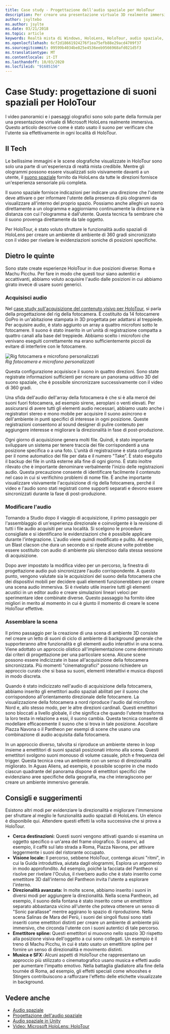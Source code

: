 ```yaml
---
title: Case study - Progettazione dell'audio spaziale per HoloTour
description: Per creare una presentazione virtuale 3D realmente immersiva per Microsoft HoloLens, i video panoramici e i paesaggi olografici sono solo parte della formula.
author: jsyltebo
ms.author: jsylte
ms.date: 03/21/2018
ms.topic: article
keywords: Realtà mista di Windows, HoloLens, HoloTour, audio spaziale, case study
ms.openlocfilehash: 6cf2d18661924276f1ea75efb88e29acd4709f37
ms.sourcegitcommit: 09599b4034be825e4536eeb9566968afd021d5f3
ms.translationtype: MT
ms.contentlocale: it-IT
ms.lasthandoff: 10/03/2020
ms.locfileid: "91685156"
---
```

# <a name="case-study-spatial-sound-design-for-holotour"></a>Case Study: progettazione di suoni spaziali per HoloTour

I video panoramici e i paesaggi olografici sono solo parte della formula per una presentazione virtuale di Microsoft HoloLens realmente immersiva. Questo articolo descrive come è stato usato il suono per verificare che l'utente sia effettivamente in ogni località di HoloTour.

## <a name="the-tech"></a>Il Tech

Le bellissime immagini e le scene olografiche visualizzate in HoloTour sono solo una parte di un'esperienza di realtà mista credibile. Mentre gli ologrammi possono essere visualizzati solo visivamente davanti a un utente, il [suono spaziale](spatial-sound.md) fornito da HoloLens da tutte le direzioni fornisce un'esperienza sensoriale più completa.

Il suono spaziale fornisce indicazioni per indicare una direzione che l'utente deve attivare o per informare l'utente della presenza di più ologrammi da visualizzare all'interno del proprio spazio. Possiamo anche alleghi un suono direttamente a un ologramma e aggiorniamo continuamente la direzione e la distanza con cui l'ologramma è dall'utente. Questa tecnica fa sembrare che il suono provenga direttamente da tale oggetto.

Per HoloTour, è stato voluto sfruttare le funzionalità audio spaziali di HoloLens per creare un ambiente di ambiente di 360 gradi sincronizzato con il video per rivelare le evidenziazioni soniche di posizioni specifiche.

## <a name="behind-the-scenes"></a>Dietro le quinte

Sono state create esperienze HoloTour in due posizioni diverse: Roma e Machu Picchu. Per fare in modo che questi tour siano autentici e accattivanti, abbiamo voluto acquisire l'audio dalle posizioni in cui abbiamo girato invece di usare suoni generici.

### <a name="capture-the-audio"></a>Acquisisci audio

Nel [case study sull'acquisizione del contenuto visivo per HoloTour](../out-of-scope/case-study-capturing-and-creating-content-for-holotour.md), si parla della progettazione del rig della fotocamera. È costituito da 14 fotocamere GoPro in un'abitazione stampata in 3D progettata per adattarsi al treppiede. Per acquisire audio, è stato aggiunto un array a quattro microfoni sotto le fotocamere. Il suono è stato inserito in un'unità di registrazione compatta a quattro canali alla base del treppiede. Abbiamo scelto i microfoni che venivano eseguiti correttamente ma erano sufficientemente piccoli da evitare di interferire con le fotocamere.

![Rig fotocamera e microfono personalizzati](images/camera-rig-microphones-300px.png)<br>
*Rig fotocamera e microfono personalizzati*

Questa configurazione acquisisce il suono in quattro direzioni. Sono state registrate informazioni sufficienti per ricreare un panorama uditivo 3D del suono spaziale, che è possibile sincronizzare successivamente con il video di 360 gradi.

Una sfida dell'audio dell'array della fotocamera è che si è alla mercé dei suoni fuori fotocamera, ad esempio sirene, aeroplani o venti elevati. Per assicurarsi di avere tutti gli elementi audio necessari, abbiamo usato anche i registratori stereo e mono mobile per acquisire il suono asincrono e dell'ambiente in punti specifici di interesse in ogni posizione. Queste registrazioni consentono al sound designer di pulire contenuto per aggiungere interesse e migliorare la direzionalità in fase di post-produzione.

Ogni giorno di acquisizione genera molti file. Quindi, è stato importante sviluppare un sistema per tenere traccia dei file corrispondenti a una posizione specifica o a una foto. L'unità di registrazione è stata configurata per il nome automatico dei file per data e il numero "Take". È stato eseguito il backup dei file in unità esterne alla fine di ogni giorno. È stato inoltre rilevato che è importante denominare verbalmente l'inizio delle registrazioni audio. Questa precauzione consente di identificare facilmente il contenuto nel caso in cui si verifichino problemi di nome file. È anche importante visualizzare visivamente l'acquisizione di rig della fotocamera, perché il video e l'audio sono stati registrati come supporti separati e devono essere sincronizzati durante la fase di post-produzione.

### <a name="edit-the-audio"></a>Modificare l'audio

Tornando a Studio dopo il viaggio di acquisizione, il primo passaggio per l'assemblaggio di un'esperienza direzionale e coinvolgente è la revisione di tutti i file audio acquisiti per una località. Si scelgono le procedure consigliate e si identificano le evidenziazioni che è possibile applicare durante l'integrazione. L'audio viene quindi modificato e pulito. Ad esempio, un Blast clacson che dura un secondo e si ripete alcune volte potrebbe essere sostituito con audio di ambiente più silenzioso dalla stessa sessione di acquisizione.

Dopo aver impostato la modifica video per un percorso, la finestra di progettazione audio può sincronizzare l'audio corrispondente. A questo punto, vengono valutate sia le acquisizioni del suono della fotocamera che dei dispositivi mobili per decidere quali elementi funzionerebbero per creare una scena audio immersiva. Si è rivelato utile inserire tutti gli elementi acustici in un editor audio e creare simulazioni lineari veloci per sperimentare idee combinate diverse. Questo passaggio ha fornito idee migliori in merito al momento in cui è giunto il momento di creare le scene HoloTour effettive.

### <a name="assemble-the-scene"></a>Assemblare la scena

Il primo passaggio per la creazione di una scena di ambiente 3D consiste nel creare un letto di suoni di ciclo di ambiente di background generale che supporteranno altre funzionalità e gli elementi audio interattivi in una scena. Viene adottato un approccio olistico all'implementazione come determinato dai criteri di progettazione per una particolare scena. Alcune scene possono essere indicizzate in base all'acquisizione della fotocamera sincronizzata. Più momenti "cinematografici" possono richiedere un approccio curato che si basa su suoni, elementi interattivi e musica disposti in modo discreta.

Quando è stato indicizzato nell'audio di acquisizione della fotocamera, abbiamo inserito gli emettitori audio spaziali abilitati per il suono che corrispondono all'orientamento direzionale delle fotocamere. La visualizzazione della fotocamera a nord riproduce l'audio dal microfono Nord e, allo stesso modo, per le altre direzioni cardinali. Questi emettitori sono bloccati a livello globale, il che significa che quando l'utente trasforma la loro testa in relazione a essi, il suono cambia. Questa tecnica consente di modellare efficacemente il suono che si trova in tale posizione. Ascoltare Piazza Navona o il Pantheon per esempi di scene che usano una combinazione di audio acquisita dalla fotocamera.

In un approccio diverso, talvolta si riproduce un ambiente stereo in loop insieme a emettitori di suoni spaziali posizionati intorno alla scena. Questi emettitori svolgono suoni monouso di volume casuale, pitch e frequenza del trigger. Questa tecnica crea un ambiente con un senso di direzionalità migliorato. In Aguas Aliens, ad esempio, è possibile scoprire in che modo ciascun quadrante del panorama dispone di emettitori specifici che evidenziano aree specifiche della geografia, ma che interagiscono per creare un ambiente immersivo generale.

## <a name="tips-and-tricks"></a>Consigli e suggerimenti

Esistono altri modi per evidenziare la direzionalità e migliorare l'immersione per sfruttare al meglio le funzionalità audio spaziali di HoloLens. Un elenco è disponibile qui. Attendere questi effetti la volta successiva che si prova a HoloTour.
* **Cerca destinazioni:** Questi suoni vengono attivati quando si esamina un oggetto specifico o un'area del frame olografico. Si osservi, ad esempio, il caffè sul lato strada a Roma, Piazza Navona, per attivare leggermente i suoni del ristorante occupato.
* **Visione locale:** Il percorso, sebbene HoloTour, contenga alcuni "ritmi", in cui la Guida introduttiva, aiutata dagli ologrammi, Esplora un argomento in modo approfondito. Ad esempio, poiché la facciata del Pantheon si risolve per rivelare l'Oculus, il riverbero audio che è stato inserito come emettitore 3D dall'interno del Pantheon invita l'utente a esplorare l'interno.
* **Direzionalità avanzata:** In molte scene, abbiamo inserito i suoni in diversi modi per aggiungere la direzionalità. Nella scena Pantheon, ad esempio, il suono della fontana è stato inserito come un emettitore separato abbastanza vicino all'utente che poteva ottenere un senso di "Sonic parallasse" mentre aggirano lo spazio di riproduzione. Nella scena Salinas de Mara del Perù, i suoni dei singoli flussi sono stati inseriti come emettitori distinti per creare un ambiente di ambiente più immersivo, che circonda l'utente con i suoni autentici di tale percorso.
* **Emettitore spline:** Questi emettitori si muovono nello spazio 3D rispetto alla posizione visiva dell'oggetto a cui sono collegati. Un esempio è il treno di Machu Picchu, in cui è stato usato un emettitore spline per fornire un senso di direzionalità e movimento distinti.
* **Musica e SFX:** Alcuni aspetti di HoloTour che rappresentano un approccio più stilizzato o cinematografico usano musica e effetti audio per aumentare l'impatto emotivo. Nella battaglia gladiatore alla fine della tournée di Roma, ad esempio, gli effetti speciali come whooshes e Stingers contribuiscono a rafforzare l'effetto delle etichette visualizzate in background.

## <a name="see-also"></a>Vedere anche
* [Audio spaziale](spatial-sound.md)
* [Progettazione dell'audio spaziale](spatial-sound-design.md)
* [Audio spaziale in Unity](../develop/unity/spatial-sound-in-unity.md)
* [Video: Microsoft HoloLens: HoloTour](https://www.youtube.com/watch?v=pLd9WPlaMpY)

